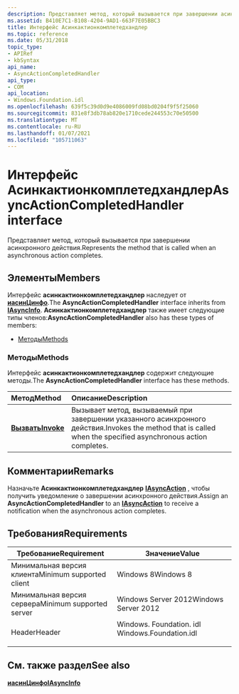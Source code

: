 ```yaml
---
description: Представляет метод, который вызывается при завершении асинхронного действия.
ms.assetid: B410E7C1-B108-4204-9AD1-663F7E05BBC3
title: Интерфейс Асинкактионкомплетедхандлер
ms.topic: reference
ms.date: 05/31/2018
topic_type:
- APIRef
- kbSyntax
api_name:
- AsyncActionCompletedHandler
api_type:
- COM
api_location:
- Windows.Foundation.idl
ms.openlocfilehash: 639f5c39d0d9e4086009fd08bd0204f9f5f25060
ms.sourcegitcommit: 831e8f3db78ab820e1710cede244553c70e50500
ms.translationtype: MT
ms.contentlocale: ru-RU
ms.lasthandoff: 01/07/2021
ms.locfileid: "105711063"
---
```

# <a name="asyncactioncompletedhandler-interface"></a><span data-ttu-id="ed601-103">Интерфейс Асинкактионкомплетедхандлер</span><span class="sxs-lookup"><span data-stu-id="ed601-103">AsyncActionCompletedHandler interface</span></span>

<span data-ttu-id="ed601-104">Представляет метод, который вызывается при завершении асинхронного действия.</span><span class="sxs-lookup"><span data-stu-id="ed601-104">Represents the method that is called when an asynchronous action completes.</span></span>

## <a name="members"></a><span data-ttu-id="ed601-105">Элементы</span><span class="sxs-lookup"><span data-stu-id="ed601-105">Members</span></span>

<span data-ttu-id="ed601-106">Интерфейс **асинкактионкомплетедхандлер** наследует от [**иасинЦинфо**](/windows/win32/api/asyncinfo/nn-asyncinfo-iasyncinfo).</span><span class="sxs-lookup"><span data-stu-id="ed601-106">The **AsyncActionCompletedHandler** interface inherits from [**IAsyncInfo**](/windows/win32/api/asyncinfo/nn-asyncinfo-iasyncinfo).</span></span> <span data-ttu-id="ed601-107">**Асинкактионкомплетедхандлер** также имеет следующие типы членов:</span><span class="sxs-lookup"><span data-stu-id="ed601-107">**AsyncActionCompletedHandler** also has these types of members:</span></span>

-   [<span data-ttu-id="ed601-108">Методы</span><span class="sxs-lookup"><span data-stu-id="ed601-108">Methods</span></span>](#methods)

### <a name="methods"></a><span data-ttu-id="ed601-109">Методы</span><span class="sxs-lookup"><span data-stu-id="ed601-109">Methods</span></span>

<span data-ttu-id="ed601-110">Интерфейс **асинкактионкомплетедхандлер** содержит следующие методы.</span><span class="sxs-lookup"><span data-stu-id="ed601-110">The **AsyncActionCompletedHandler** interface has these methods.</span></span>



| <span data-ttu-id="ed601-111">Метод</span><span class="sxs-lookup"><span data-stu-id="ed601-111">Method</span></span>                                               | <span data-ttu-id="ed601-112">Описание</span><span class="sxs-lookup"><span data-stu-id="ed601-112">Description</span></span>                                                                                    |
|:-----------------------------------------------------|:-----------------------------------------------------------------------------------------------|
| [<span data-ttu-id="ed601-113">**Вызвать**</span><span class="sxs-lookup"><span data-stu-id="ed601-113">**Invoke**</span></span>](asyncactioncompletedhandler-invoke.md) | <span data-ttu-id="ed601-114">Вызывает метод, вызываемый при завершении указанного асинхронного действия.</span><span class="sxs-lookup"><span data-stu-id="ed601-114">Invokes the method that is called when the specified asynchronous action completes.</span></span><br/> |



 

## <a name="remarks"></a><span data-ttu-id="ed601-115">Комментарии</span><span class="sxs-lookup"><span data-stu-id="ed601-115">Remarks</span></span>

<span data-ttu-id="ed601-116">Назначьте **Асинкактионкомплетедхандлер** [**IAsyncAction**](/windows/win32/api/windows.foundation/nn-windows-foundation-iasyncaction) , чтобы получить уведомление о завершении асинхронного действия.</span><span class="sxs-lookup"><span data-stu-id="ed601-116">Assign an **AsyncActionCompletedHandler** to an [**IAsyncAction**](/windows/win32/api/windows.foundation/nn-windows-foundation-iasyncaction) to receive a notification when the asynchronous action completes.</span></span>

## <a name="requirements"></a><span data-ttu-id="ed601-117">Требования</span><span class="sxs-lookup"><span data-stu-id="ed601-117">Requirements</span></span>



| <span data-ttu-id="ed601-118">Требование</span><span class="sxs-lookup"><span data-stu-id="ed601-118">Requirement</span></span> | <span data-ttu-id="ed601-119">Значение</span><span class="sxs-lookup"><span data-stu-id="ed601-119">Value</span></span> |
|-------------------------------------|---------------------------------------------------------------------------------------------------|
| <span data-ttu-id="ed601-120">Минимальная версия клиента</span><span class="sxs-lookup"><span data-stu-id="ed601-120">Minimum supported client</span></span><br/> | <span data-ttu-id="ed601-121">Windows 8</span><span class="sxs-lookup"><span data-stu-id="ed601-121">Windows 8</span></span><br/>                                                                              |
| <span data-ttu-id="ed601-122">Минимальная версия сервера</span><span class="sxs-lookup"><span data-stu-id="ed601-122">Minimum supported server</span></span><br/> | <span data-ttu-id="ed601-123">Windows Server 2012</span><span class="sxs-lookup"><span data-stu-id="ed601-123">Windows Server 2012</span></span><br/>                                                                    |
| <span data-ttu-id="ed601-124">Header</span><span class="sxs-lookup"><span data-stu-id="ed601-124">Header</span></span><br/>                   | <dl> <span data-ttu-id="ed601-125"><dt>Windows. Foundation. idl</dt></span><span class="sxs-lookup"><span data-stu-id="ed601-125"><dt>Windows.Foundation.idl</dt></span></span> </dl> |



## <a name="see-also"></a><span data-ttu-id="ed601-126">См. также раздел</span><span class="sxs-lookup"><span data-stu-id="ed601-126">See also</span></span>

<dl> <dt>

[<span data-ttu-id="ed601-127">**иасинЦинфо**</span><span class="sxs-lookup"><span data-stu-id="ed601-127">**IAsyncInfo**</span></span>](/windows/win32/api/asyncinfo/nn-asyncinfo-iasyncinfo)
</dt> </dl>

 

